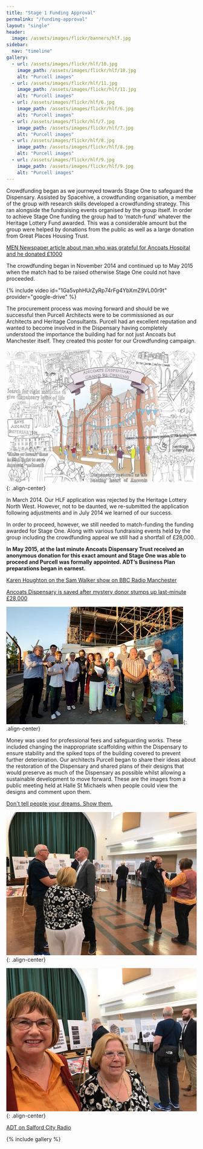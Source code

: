 ```yaml
---
title: "Stage 1 Funding Approval"
permalink: "/funding-approval"
layout: "single"
header:
  image: /assets/images/flickr/banners/hlf.jpg
sidebar:
  nav: "timeline"
gallery:
  - url: /assets/images/flickr/hlf/10.jpg
    image_path: /assets/images/flickr/hlf/10.jpg
    alt: "Purcell images"
  - url: /assets/images/flickr/hlf/11.jpg
    image_path: /assets/images/flickr/hlf/11.jpg
    alt: "Purcell images"
  - url: /assets/images/flickr/hlf/6.jpg
    image_path: /assets/images/flickr/hlf/6.jpg
    alt: "Purcell images"
  - url: /assets/images/flickr/hlf/7.jpg
    image_path: /assets/images/flickr/hlf/7.jpg
    alt: "Purcell images"
  - url: /assets/images/flickr/hlf/8.jpg
    image_path: /assets/images/flickr/hlf/8.jpg
    alt: "Purcell images"
  - url: /assets/images/flickr/hlf/9.jpg
    image_path: /assets/images/flickr/hlf/9.jpg
    alt: "Purcell images"
---
```


Crowdfunding began as we journeyed towards Stage One to safeguard the Dispensary.  Assisted by Spacehive, a crowdfunding organisation, a member of the group with research skills developed a crowdfunding strategy.  This ran alongside the fundraising events organised by the group itself.  In order to achieve Stage One funding the group had to ‘match-fund’ whatever the Heritage Lottery Fund awarded.  This was a considerable amount but the group were helped by donations from the public as well as a large donation from Great Places Housing Trust.  

[MEN Newspaper article about man who was grateful for Ancoats Hospital and he donated £1000](https://www.manchestereveningnews.co.uk/news/greater-manchester-news/architect-who-born-ancoats-dispensary-8412492)

The crowdfunding began in November 2014 and continued up to May 2015 when the match had to be raised otherwise Stage One could not have proceeded.  

{% include video id="1Ga5vphHUrZyRp74rFg4YbXmZ9VL00r9t" provider="google-drive" %}

The procurement process was moving forward and should be we successful then Purcell Architects were to be commissioned as our Architects and Heritage Consultants.  Purcell had an excellent reputation and wanted to become involved in the Dispensary having completely understood the importance the building had for not just Ancoats but Manchester itself. They created this poster for our Crowdfunding campaign.

![re-opening](assets/images/flickr/other-sample-pages/funding.jpg){: .align-center}

In March 2014.  Our HLF application was rejected by the Heritage Lottery North West.  However, not to be daunted, we re-submitted the application following adjustments and in July 2014 we learned of our success. 

In order to proceed, however, we still needed to match-funding the funding awarded for Stage One.  Along with various fundraising events held by the group including the crowdfunding appeal we still had a shortfall of £28,000.  

**In May 2015, at the last minute Ancoats Dispensary Trust received an anonymous donation for this exact amount and Stage One was able to proceed and Purcell was formally appointed.  ADT’s Business Plan preparations began in earnest.**

[Karen Houghton on the Sam Walker show on BBC Radio Manchester](https://fb.watch/34k9qsGw-D/)

[Ancoats Dispensary is saved after mystery donor stumps up last-minute £28,000](https://www.manchestereveningnews.co.uk/news/greater-manchester-news/ancoats-dispensary-saved---after-8929104)

![celebration](assets/images/flickr/stage-1-funding-approval/celebration.jpg){: .align-center}

Money was used for professional fees and safeguarding works. These included changing the inappropriate scaffolding within the Dispensary to ensure stability and the spiked tops of the building covered to prevent further deterioration.  Our architects Purcell began to share their ideas about the restoration of the Dispensary and shared plans of their designs that would preserve as much of the Dispensary as possible whilst allowing a sustainable development to move forward.  These are the images from a public meeting held at Halle St Michaels when people could view the designs and comment upon them.

[Don't tell people your dreams. Show them.](https://fb.watch/34k735_fYy/)

![hlf](assets/images/flickr/hlf/12.jpg){: .align-center}

![hlf](assets/images/flickr/hlf/13.jpg){: .align-center}

[ADT on Salford City Radio](https://fb.watch/34k8syiKfz/)


{% include gallery %}